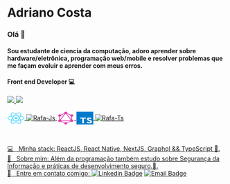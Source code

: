 # Adriano Costa

### Olá 👋
#### Sou estudante de ciencia da computação, adoro aprender sobre hardware/eletrônica, programação web/mobile e resolver problemas que me façam evoluir e aprender com meus erros. 
#### Front end Developer :computer:
 <div>
  <a href="https://github.com/adrianocostajhp">
  <img height="180em" src="https://github-readme-stats.vercel.app/api?username=adrianocostajhp&show_icons=true&theme=dracula&include_all_commits=true&count_private=true"/>
  <img height="180em" src="https://github-readme-stats.vercel.app/api/top-langs/?username=adrianocostajhp&layout=compact&langs_count=7&theme=dracula"/>
</div>
<div style="display: inline_block"><br>
  <img align="center" alt="Rafa-React" height="30" width="40" src="https://raw.githubusercontent.com/devicons/devicon/master/icons/react/react-original.svg">
 <img  align="center" alt="Rafa-Js" height="30" width="40" src="https://cdn.jsdelivr.net/gh/devicons/devicon/icons/nextjs/nextjs-line.svg" />
 <img align="center" alt="Rafa-GRAPHQL" height="30" width="40" src="https://github.com/devicons/devicon/blob/master/icons/graphql/graphql-plain.svg">
 <img align="center" alt="Rafa-Ts" height="30" width="40" src="https://raw.githubusercontent.com/devicons/devicon/master/icons/typescript/typescript-plain.svg"> 
 <img align="center" alt="Rafa-Ts" height="30" width="40" src="https://cdn.jsdelivr.net/gh/devicons/devicon/icons/tailwindcss/tailwindcss-plain.svg" />
</div>
  
  ##
 


 <br/> :computer: &nbsp; Minha stack: ReactJS, React Native, NextJS, Graphql && TypeScript :blue_heart:.
 <br/> 💬  &nbsp; Sobre mim: Além da programação também estudo sobre Segurança da Informação e práticas de desenvolvimento seguro.:closed_lock_with_key:.
 <br/> :email: &nbsp; Entre em contato comigo: [![Linkedin Badge](https://img.shields.io/badge/-AdrianoCosta-blue?style=flat-square&logo=Linkedin&logoColor=white&link=https://www.linkedin.com/in/adriano-costa-/)](https://www.linkedin.com/in/adriano-costa-/) 
  [![Email Badge](https://img.shields.io/badge/-Gmail-%23333?style=flat-square&logo=Gmail&logoColor=red&link=mailto:adrianocostajhp@gmail.com)](mailto:adrianocostajhp@gmail.com)
 

